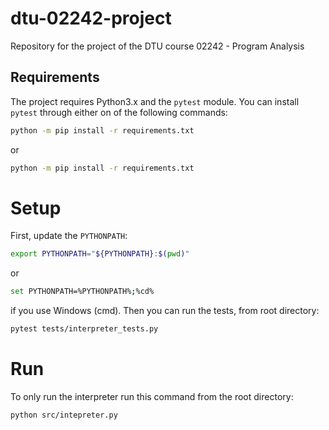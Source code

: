 # dtu-02242-project
Repository for the project of the DTU course 02242 - Program Analysis

## Requirements

The project requires Python3.x and the `pytest` module. You can install `pytest` through either on of the following commands:

```bash
python -m pip install -r requirements.txt
```
or 
```bash
python -m pip install -r requirements.txt
```

# Setup

First, update the `PYTHONPATH`:

```bash
export PYTHONPATH="${PYTHONPATH}:$(pwd)"
```
or
```bash
set PYTHONPATH=%PYTHONPATH%;%cd%
```

if you use Windows (cmd). Then you can run the tests, from root directory:

```bash
pytest tests/interpreter_tests.py
```

# Run

To only run the interpreter run this command from the root directory:

```bash
python src/intepreter.py
```

